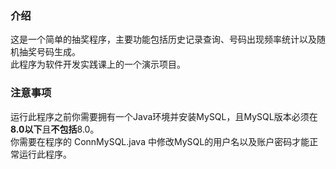 ### 介绍
这是一个简单的抽奖程序，主要功能包括历史记录查询、号码出现频率统计以及随机抽奖号码生成。  
此程序为软件开发实践课上的一个演示项目。

### 注意事项
运行此程序之前你需要拥有一个Java环境并安装MySQL，且MySQL版本必须在**8.0以下**且**不包括**8.0。  
你需要在程序的 ConnMySQL.java 中修改MySQL的用户名以及账户密码才能正常运行此程序。
